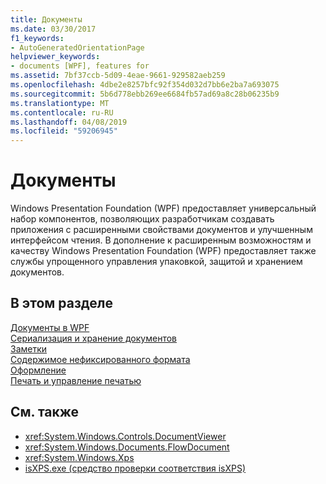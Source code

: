 ```yaml
---
title: Документы
ms.date: 03/30/2017
f1_keywords:
- AutoGeneratedOrientationPage
helpviewer_keywords:
- documents [WPF], features for
ms.assetid: 7bf37ccb-5d09-4eae-9661-929582aeb259
ms.openlocfilehash: 4dbe2e8257bfc92f354d032d7bb6e2ba7a693075
ms.sourcegitcommit: 5b6d778ebb269ee6684fb57ad69a8c28b06235b9
ms.translationtype: MT
ms.contentlocale: ru-RU
ms.lasthandoff: 04/08/2019
ms.locfileid: "59206945"
---
```

# <a name="documents"></a>Документы
Windows Presentation Foundation (WPF) предоставляет универсальный набор компонентов, позволяющих разработчикам создавать приложения с расширенными свойствами документов и улучшенным интерфейсом чтения. В дополнение к расширенным возможностям и качеству Windows Presentation Foundation (WPF) предоставляет также службы упрощенного управления упаковкой, защитой и хранением документов.  
  
## <a name="in-this-section"></a>В этом разделе  
 [Документы в WPF](documents-in-wpf.md)  
 [Сериализация и хранение документов](document-serialization-and-storage.md)  
 [Заметки](annotations.md)  
 [Содержимое нефиксированного формата](flow-content.md)  
 [Оформление](typography.md)  
 [Печать и управление печатью](printing-and-print-system-management.md)  
  
## <a name="see-also"></a>См. также

- <xref:System.Windows.Controls.DocumentViewer>
- <xref:System.Windows.Documents.FlowDocument>
- <xref:System.Windows.Xps>
- [isXPS.exe (средство проверки соответствия isXPS)](https://docs.microsoft.com/previous-versions/dotnet/netframework-4.0/aa348104(v=vs.100))

